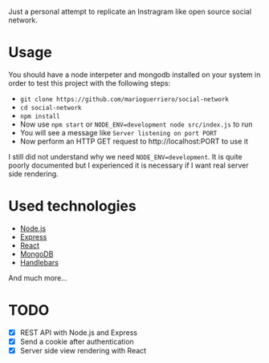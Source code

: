 Just a personal attempt to replicate an Instragram like open source social network.

# Usage
You should have a node interpeter and mongodb installed on your system in order to test this project with the following steps:
* `git clone https://github.com/marioguerriero/social-network`
* `cd social-network`
* `npm install`
* Now use `npm start` or `NODE_ENV=development node src/index.js` to run
* You will see a message like `Server listening on port PORT`
* Now perform an HTTP GET request to http://localhost:PORT to use it

I still did not understand why we need `NODE_ENV=development`. It is quite poorly documented but I experienced it is necessary if I want real server side rendering.

# Used technologies
* [Node.js](https://nodejs.org/)
* [Express](expressjs.com/)
* [React](https://facebook.github.io/react/)
* [MongoDB](https://www.mongodb.org/)
* [Handlebars](http://handlebarsjs.com/)

And much more...

# TODO
* [x] REST API with Node.js and Express
* [x] Send a cookie after authentication
* [x] Server side view rendering with React
